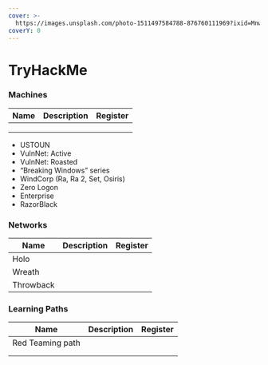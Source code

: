 ```yaml
---
cover: >-
  https://images.unsplash.com/photo-1511497584788-876760111969?ixid=MnwxMjA3fDB8MHxwaG90by1wYWdlfHx8fGVufDB8fHx8&ixlib=rb-1.2.1&auto=format&fit=crop&w=3432&q=80
coverY: 0
---
```


# TryHackMe



### Machines



| Name | Description | Register |
| ---- | ----------- | -------- |
|      |             |          |
|      |             |          |
|      |             |          |

* USTOUN
* VulnNet: Active
* VulnNet: Roasted
* “Breaking Windows” series
* WindCorp (Ra, Ra 2, Set, Osiris)
* Zero Logon
* Enterprise
* RazorBlack





### Networks



| Name      | Description | Register |
| --------- | ----------- | -------- |
| Holo      |             |          |
| Wreath    |             |          |
| Throwback |             |          |

### Learning Paths



| Name             | Description | Register |
| ---------------- | ----------- | -------- |
| Red Teaming path |             |          |
|                  |             |          |
|                  |             |          |
